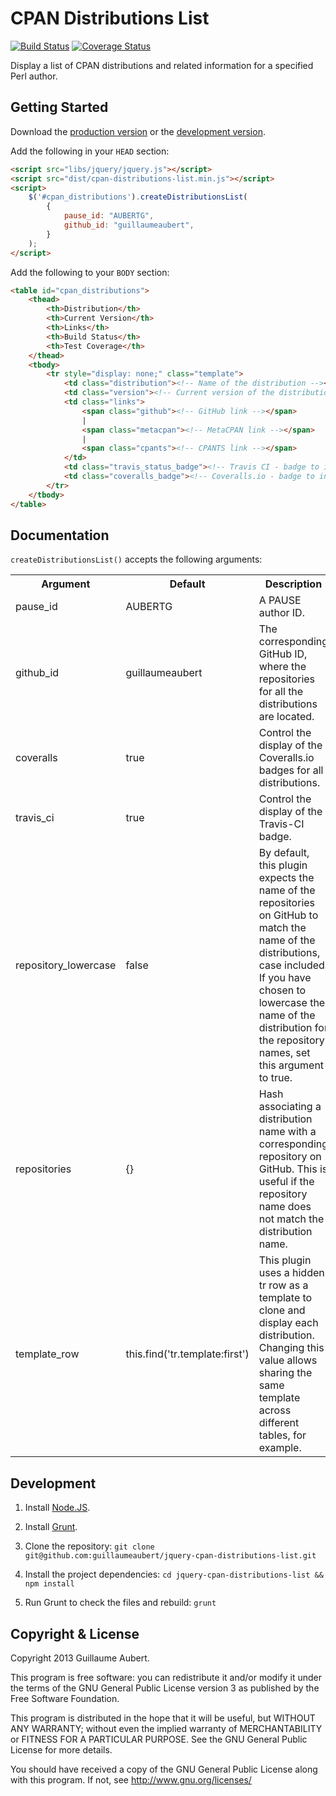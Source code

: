 CPAN Distributions List
=======================

[![Build Status](https://travis-ci.org/guillaumeaubert/jquery-cpan-distributions-list.png?branch=master)](https://travis-ci.org/guillaumeaubert/jquery-cpan-distributions-list)
[![Coverage Status](https://coveralls.io/repos/guillaumeaubert/jquery-cpan-distributions-list/badge.png?branch=master)](https://coveralls.io/r/guillaumeaubert/jquery-cpan-distributions-list?branch=master)

Display a list of CPAN distributions and related information for a specified Perl author.


Getting Started
---------------

Download the [production version][min] or the [development version][max].

[min]: https://raw.github.com/guillaumeaubert/jquery-cpan-distributions-list/master/dist/cpan-distributions-list.min.js
[max]: https://raw.github.com/guillaumeaubert/jquery-cpan-distributions-list/master/dist/cpan-distributions-list.js

Add the following in your `HEAD` section:

```html
<script src="libs/jquery/jquery.js"></script>
<script src="dist/cpan-distributions-list.min.js"></script>
<script>
	$('#cpan_distributions').createDistributionsList(
		{
			pause_id: "AUBERTG",
			github_id: "guillaumeaubert",
		}
	);
</script>
```

Add the following to your `BODY` section:

```html
<table id="cpan_distributions">
	<thead>
		<th>Distribution</th>
		<th>Current Version</th>
		<th>Links</th>
		<th>Build Status</th>
		<th>Test Coverage</th>
	</thead>
	<tbody>
		<tr style="display: none;" class="template">
			<td class="distribution"><!-- Name of the distribution --></td>
			<td class="version"><!-- Current version of the distribution --></td>
			<td class="links">
				<span class="github"><!-- GitHub link --></span>
				|
				<span class="metacpan"><!-- MetaCPAN link --></span>
				|
				<span class="cpants"><!-- CPANTS link --></span>
			</td>
			<td class="travis_status_badge"><!-- Travis CI - badge to indicate build status --></td>
			<td class="coveralls_badge"><!-- Coveralls.io - badge to indicate test coverage percentage --></td>
		</tr>
	</tbody>
</table>
```


Documentation
-------------

`createDistributionsList()` accepts the following arguments:

<table>
  <tr>
    <th>Argument</th>
    <th>Default</th>
    <th>Description</th>
  </tr>
  <tr>
    <td>pause_id</th>
    <td>AUBERTG</th>
    <td>A PAUSE author ID.</td>
  </tr>
  <tr>
    <td>github_id</td>
    <td>guillaumeaubert</td>
    <td>The corresponding GitHub ID, where the repositories for all the distributions are located.</td>
  </tr>
  <tr>
    <td>coveralls</td>
    <td>true</td>
    <td>Control the display of the Coveralls.io badges for all distributions.</td>
  </tr>
  <tr>
    <td>travis_ci</td>
    <td>true</td>
    <td>Control the display of the Travis-CI badge.</td>
  </tr>
  <tr>
    <td>repository_lowercase</td>
    <td>false</td>
    <td>
      By default, this plugin expects the name of the repositories on GitHub to
      match the name of the distributions, case included. If you have chosen to
      lowercase the name of the distribution for the repository names, set this
      argument to true.
    </td>
  </tr>
  <tr>
    <td>repositories</td>
    <td>{}</td>
    <td>
      Hash associating a distribution name with a corresponding repository on
      GitHub. This is useful if the repository name does not match the
      distribution name.
    </td>
  </tr>
  <tr>
    <td>template_row</td>
    <td>this.find('tr.template:first')</td>
    <td>
      This plugin uses a hidden tr row as a template to clone and display
      each distribution. Changing this value allows sharing the same template
      across different tables, for example.
    </td>
  </tr>
</table>


Development
-----------

1. Install [Node.JS](https://github.com/joyent/node/wiki/Installing-Node.js-via-package-manager).

2. Install [Grunt](http://gruntjs.com/getting-started).

3. Clone the repository: `git clone git@github.com:guillaumeaubert/jquery-cpan-distributions-list.git`

4. Install the project dependencies: `cd jquery-cpan-distributions-list && npm install`

5. Run Grunt to check the files and rebuild: `grunt`


Copyright & License
-------------------

Copyright 2013 Guillaume Aubert.

This program is free software: you can redistribute it and/or modify it under
the terms of the GNU General Public License version 3 as published by the Free
Software Foundation.

This program is distributed in the hope that it will be useful, but WITHOUT ANY
WARRANTY; without even the implied warranty of MERCHANTABILITY or FITNESS FOR A
PARTICULAR PURPOSE. See the GNU General Public License for more details.

You should have received a copy of the GNU General Public License along with
this program. If not, see http://www.gnu.org/licenses/

